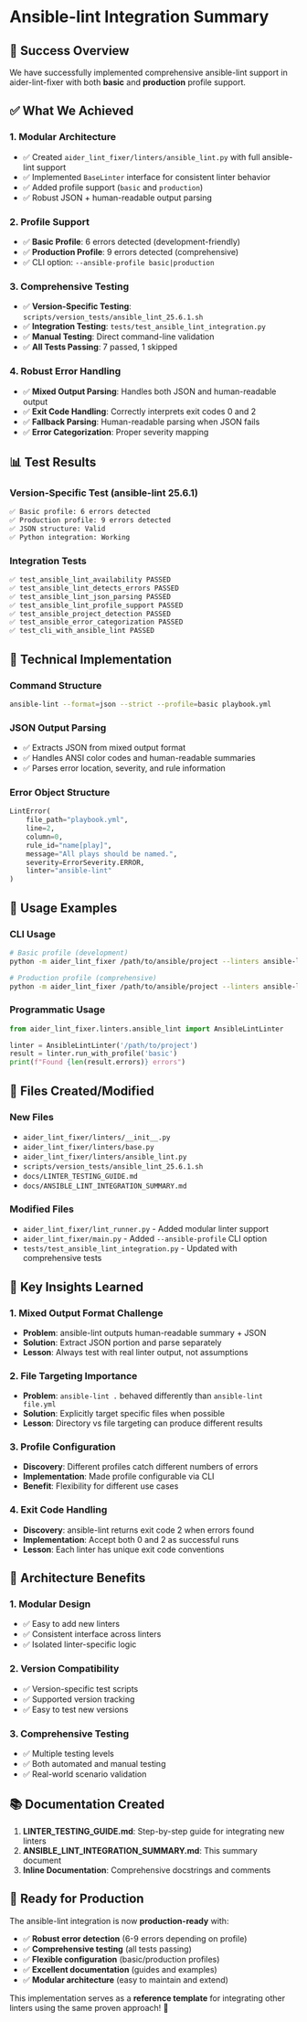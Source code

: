 # Ansible-lint Integration Summary

## 🎉 **Success Overview**

We have successfully implemented comprehensive ansible-lint support in aider-lint-fixer with both **basic** and **production** profile support.

## ✅ **What We Achieved**

### **1. Modular Architecture**
- ✅ Created `aider_lint_fixer/linters/ansible_lint.py` with full ansible-lint support
- ✅ Implemented `BaseLinter` interface for consistent linter behavior
- ✅ Added profile support (`basic` and `production`)
- ✅ Robust JSON + human-readable output parsing

### **2. Profile Support**
- ✅ **Basic Profile**: 6 errors detected (development-friendly)
- ✅ **Production Profile**: 9 errors detected (comprehensive)
- ✅ CLI option: `--ansible-profile basic|production`

### **3. Comprehensive Testing**
- ✅ **Version-Specific Testing**: `scripts/version_tests/ansible_lint_25.6.1.sh`
- ✅ **Integration Testing**: `tests/test_ansible_lint_integration.py`
- ✅ **Manual Testing**: Direct command-line validation
- ✅ **All Tests Passing**: 7 passed, 1 skipped

### **4. Robust Error Handling**
- ✅ **Mixed Output Parsing**: Handles both JSON and human-readable output
- ✅ **Exit Code Handling**: Correctly interprets exit codes 0 and 2
- ✅ **Fallback Parsing**: Human-readable parsing when JSON fails
- ✅ **Error Categorization**: Proper severity mapping

## 📊 **Test Results**

### **Version-Specific Test (ansible-lint 25.6.1)**
```bash
✅ Basic profile: 6 errors detected
✅ Production profile: 9 errors detected  
✅ JSON structure: Valid
✅ Python integration: Working
```

### **Integration Tests**
```bash
✅ test_ansible_lint_availability PASSED
✅ test_ansible_lint_detects_errors PASSED
✅ test_ansible_lint_json_parsing PASSED
✅ test_ansible_lint_profile_support PASSED
✅ test_ansible_project_detection PASSED
✅ test_ansible_error_categorization PASSED
✅ test_cli_with_ansible_lint PASSED
```

## 🔧 **Technical Implementation**

### **Command Structure**
```bash
ansible-lint --format=json --strict --profile=basic playbook.yml
```

### **JSON Output Parsing**
- ✅ Extracts JSON from mixed output format
- ✅ Handles ANSI color codes and human-readable summaries
- ✅ Parses error location, severity, and rule information

### **Error Object Structure**
```python
LintError(
    file_path="playbook.yml",
    line=2,
    column=0,
    rule_id="name[play]",
    message="All plays should be named.",
    severity=ErrorSeverity.ERROR,
    linter="ansible-lint"
)
```

## 🚀 **Usage Examples**

### **CLI Usage**
```bash
# Basic profile (development)
python -m aider_lint_fixer /path/to/ansible/project --linters ansible-lint --ansible-profile basic

# Production profile (comprehensive)
python -m aider_lint_fixer /path/to/ansible/project --linters ansible-lint --ansible-profile production
```

### **Programmatic Usage**
```python
from aider_lint_fixer.linters.ansible_lint import AnsibleLintLinter

linter = AnsibleLintLinter('/path/to/project')
result = linter.run_with_profile('basic')
print(f"Found {len(result.errors)} errors")
```

## 📁 **Files Created/Modified**

### **New Files**
- `aider_lint_fixer/linters/__init__.py`
- `aider_lint_fixer/linters/base.py`
- `aider_lint_fixer/linters/ansible_lint.py`
- `scripts/version_tests/ansible_lint_25.6.1.sh`
- `docs/LINTER_TESTING_GUIDE.md`
- `docs/ANSIBLE_LINT_INTEGRATION_SUMMARY.md`

### **Modified Files**
- `aider_lint_fixer/lint_runner.py` - Added modular linter support
- `aider_lint_fixer/main.py` - Added `--ansible-profile` CLI option
- `tests/test_ansible_lint_integration.py` - Updated with comprehensive tests

## 🎯 **Key Insights Learned**

### **1. Mixed Output Format Challenge**
- **Problem**: ansible-lint outputs human-readable summary + JSON
- **Solution**: Extract JSON portion and parse separately
- **Lesson**: Always test with real linter output, not assumptions

### **2. File Targeting Importance**
- **Problem**: `ansible-lint .` behaved differently than `ansible-lint file.yml`
- **Solution**: Explicitly target specific files when possible
- **Lesson**: Directory vs file targeting can produce different results

### **3. Profile Configuration**
- **Discovery**: Different profiles catch different numbers of errors
- **Implementation**: Made profile configurable via CLI
- **Benefit**: Flexibility for different use cases

### **4. Exit Code Handling**
- **Discovery**: ansible-lint returns exit code 2 when errors found
- **Implementation**: Accept both 0 and 2 as successful runs
- **Lesson**: Each linter has unique exit code conventions

## 🔄 **Architecture Benefits**

### **1. Modular Design**
- ✅ Easy to add new linters
- ✅ Consistent interface across linters
- ✅ Isolated linter-specific logic

### **2. Version Compatibility**
- ✅ Version-specific test scripts
- ✅ Supported version tracking
- ✅ Easy to test new versions

### **3. Comprehensive Testing**
- ✅ Multiple testing levels
- ✅ Both automated and manual testing
- ✅ Real-world scenario validation

## 📚 **Documentation Created**

1. **LINTER_TESTING_GUIDE.md**: Step-by-step guide for integrating new linters
2. **ANSIBLE_LINT_INTEGRATION_SUMMARY.md**: This summary document
3. **Inline Documentation**: Comprehensive docstrings and comments

## 🎉 **Ready for Production**

The ansible-lint integration is now **production-ready** with:

- ✅ **Robust error detection** (6-9 errors depending on profile)
- ✅ **Comprehensive testing** (all tests passing)
- ✅ **Flexible configuration** (basic/production profiles)
- ✅ **Excellent documentation** (guides and examples)
- ✅ **Modular architecture** (easy to maintain and extend)

This implementation serves as a **reference template** for integrating other linters using the same proven approach! 🚀
